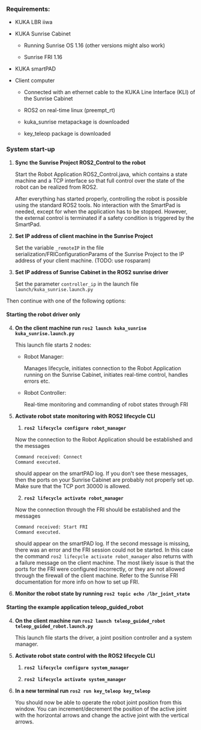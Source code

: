### Requirements:

- KUKA LBR iiwa

- KUKA Sunrise Cabinet
  
  - Running Sunrise OS 1.16 (other versions might also work)
  
  - Sunrise FRI 1.16

- KUKA smartPAD

- Client computer
  
  - Connected with an ethernet cable to the KUKA Line Interface (KLI) of the Sunrise Cabinet
  
  - ROS2 on real-time linux (preempt_rt)
  
  - kuka_sunrise metapackage is downloaded
  
  - key_teleop package is downloaded

### System start-up

1. **Sync the Sunrise Project ROS2_Control to the robot**
   
   Start the Robot Application ROS2_Control.java, which contains a state machine and a TCP interface so that full control over the state of the robot can be realized from ROS2.
   
   After everything has started properly, controlling the robot is possible using the standard ROS2 tools. No interaction with the SmartPad is needed, except for when the application has to be stopped. However, the external control is terminated if a safety condition is triggered by the SmartPad.

2. **Set IP address of client machine in the Sunrise Project**
   
   Set the variable `_remoteIP` in the file serialization/FRIConfigurationParams of the Sunrise Project to the IP address of your client machine. (TODO: use rosparam)

3. **Set IP address of Sunrise Cabinet in the ROS2 sunrise driver**
   
   Set the parameter `controller_ip` in the launch file `launch/kuka_sunrise.launch.py`

Then continue with one of the following options:

#### Starting the robot driver only

4. **On the client machine run `ros2 launch kuka_sunrise kuka_sunrise.launch.py`**
   
   This launch file starts 2 nodes:
   
   - Robot Manager:
     
     Manages lifecycle, initiates connection to the Robot Application running on the Sunrise Cabinet, initiates real-time control, handles errors etc.
   
   - Robot Controller:
     
     Real-time monitoring and commanding of robot states through FRI

5. **Activate robot state monitoring with ROS2 lifecycle CLI**
   
   1. **`ros2 lifecycle configure robot_manager`**
   
   Now the connection to the Robot Application should be established and the messages
   
   ```
   Command received: Connect
   Command executed.
   ```
   
   should appear on the smartPAD log. If you don't see these messages, then the ports on your Sunrise Cabinet are probably not properly set up. Make sure that the TCP port 30000 is allowed.
   
   2. **`ros2 lifecycle activate robot_manager`**
   
   Now the connection through the FRI should be established and the messages 
   
   ```
   Command received: Start FRI
   Command executed.
   ```
   
   should appear on the smartPAD log. If the second message is missing, there was an error and the FRI session could not be started. In this case the command `ros2 lifecycle activate robot_manager` also returns with a failure message on the client machine. The most likely issue is that the ports for the FRI were configured incorrectly, or they are not allowed through the firewall of the client machine. Refer to the Sunrise FRI documentation for more info on how to set up FRI.

6. **Monitor the robot state by running `ros2 topic echo /lbr_joint_state`**

#### Starting the example application teleop_guided_robot

4. **On the client machine run `ros2 launch teleop_guided_robot teleop_guided_robot.launch.py`**
   
   This launch file starts the driver, a joint position controller and a system manager.

5. **Activate robot state control with the ROS2 lifecycle CLI**
   
   1. **`ros2 lifecycle configure system_manager`**
   
   2. **`ros2 lifecycle activate system_manager`**

6. **In a new terminal run `ros2 run key_teleop key_teleop`**
   
   You should now be able to operate the robot joint position from this window. You can increment/decrement the position of the active joint with the horizontal arrows and change the active joint with the vertical arrows.
